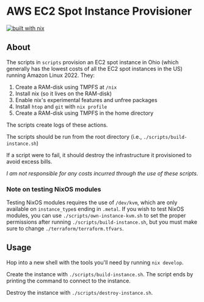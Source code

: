# AWS EC2 Spot Instance Provisioner

[![built with nix](https://builtwithnix.org/badge.svg)](https://builtwithnix.org)

## About

The scripts in `scripts` provision an EC2 spot instance in Ohio (which
generally has the lowest costs of all the EC2 spot instances in the US)
running Amazon Linux 2022. They:

1.  Create a RAM-disk using TMPFS at `/nix`
2.  Install nix (so it lives on the RAM-disk)
3.  Enable nix's experimental features and unfree packages
4.  Install `htop` and `git` with `nix profile`
5.  Create a RAM-disk using TMPFS in the home directory

The scripts create logs of these actions.

The scripts should be run from the root directory (i.e.,
`./scripts/build-instance.sh`)

If a script were to fail, it should destroy the infrastructure it
provisioned to avoid excess bills.

*I am not responsible for any costs incurred through the use of these
scripts.*

### Note on testing NixOS modules

Testing NixOS modules requires the use of `/dev/kvm`, which are only
available on `instance_type`s ending in `.metal`. If you wish to test
NixOS modules, you can use `./scripts/own-instance-kvm.sh` to set the
proper permissions after running `./scripts/build-instance.sh`, but you
must make sure to change `./terraform/terraform.tfvars`.

## Usage

Hop into a new shell with the tools you'll need by running
`nix develop`.

Create the instance with `./scripts/build-instance.sh`. The script ends
by printing the command to connect to the instance.

Destroy the instance with `./scripts/destroy-instance.sh`.

